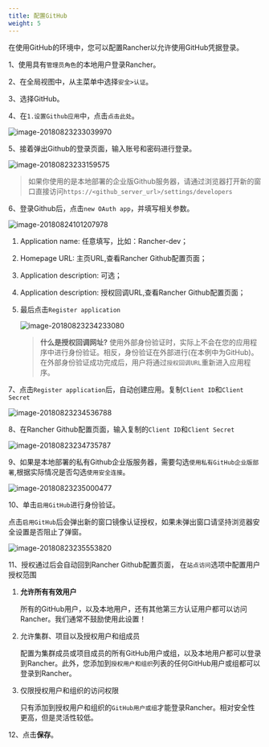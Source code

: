 ```yaml
---
title: 配置GitHub
weight: 5
---
```


在使用GitHub的环境中，您可以配置Rancher以允许使用GitHub凭据登录。

1、使用具有`管理员角色`的本地用户登录Rancher。

2、在全局视图中，从主菜单中选择`安全>认证`。

3、选择GitHub。

4、在`1.设置Github应用`中，点击`点击此处`。

![image-20180823233039970](_index.assets/image-20180823233039970.png)

5、接着弹出Github的登录页面，输入账号和密码进行登录。

![image-20180823233159575](_index.assets/image-20180823233159575.png)

> 如果你使用的是本地部署的企业版Github服务器，请通过浏览器打开新的窗口直接访问`https://<github_server_url>/settings/developers`

6、登录Github后，点击`new OAuth app`，并填写相关参数。

![image-20180824101207978](_index.assets/image-20180824101207978.png)

1. Application name: 任意填写，比如：Rancher-dev；
2. Homepage URL: 主页URL,查看Rancher Github配置页面；
3. Application description: 可选；
4. Application description: 授权回调URL,查看Rancher Github配置页面；
5. 最后点击`Register application`

    ![image-20180823234233080](_index.assets/image-20180823234233080.png)

    > **什么是授权回调网址?** 使用外部身份验证时，实际上不会在您的应用程序中进行身份验证。相反，身份验证在外部进行(在本例中为GitHub)。在外部身份验证成功完成后，用户将通过`授权回调URL`重新进入应用程序。

7、点击`Register application`后，自动创建应用。复制`Client ID`和`Client Secret`

![image-20180823234536788](_index.assets/image-20180823234536788.png)

8、在Rancher Github配置页面，输入复制的`Client ID`和`Client Secret`

![image-20180823234735787](_index.assets/image-20180823234735787.png)

9、如果是本地部署的私有Github企业版服务器，需要勾选`使用私有GitHub企业版部署`,根据实际情况是否勾选`使用安全连接`。

![image-20180823235000477](_index.assets/image-20180823235000477.png)

10、单击`启用GitHub`进行身份验证。

点击`启用GitHub`后会弹出新的窗口镜像认证授权，如果未弹出窗口请坚持浏览器安全设置是否阻止了弹窗。

![image-20180823235553820](_index.assets/image-20180823235553820.png)

11、授权通过后会自动回到Rancher Github配置页面， 在`站点访问`选项中配置用户授权范围

1. **允许所有有效用户**

    所有的GitHub用户，以及本地用户，还有其他第三方认证用户都可以访问Rancher。我们通常不鼓励使用此设置！

2. 允许集群、项目以及授权用户和组成员

    配置为集群成员或项目成员的所有GitHub用户或组，以及本地用户都可以登录到Rancher。此外，您添加到`授权用户和组织`列表的任何GitHub用户或组都可以登录到Rancher。

3. 仅限授权用户和组织的访问权限

    只有添加到授权用户和组织的`GitHub用户或组`才能登录Rancher。相对安全性更高，但是灵活性较低。

12、点击**保存**。
